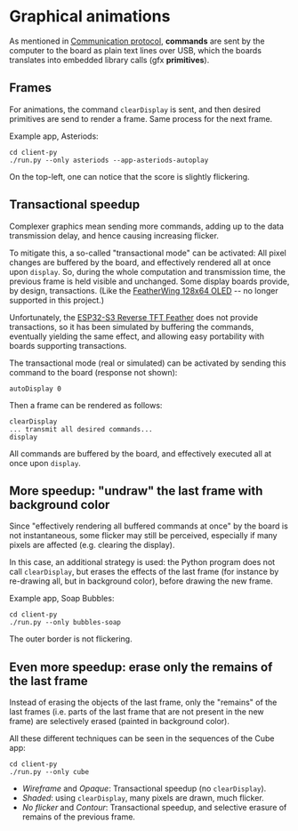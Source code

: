 # Graphical animations

As mentioned in [Communication protocol](README-protocol.md), **commands** are sent by the computer to the board as plain text lines over USB, which the boards translates into embedded library calls (gfx **primitives**).

## Frames

For animations, the command `clearDisplay` is sent, and then desired primitives are send to render a frame.
Same process for the next frame.

Example app, Asteriods:
```
cd client-py
./run.py --only asteriods --app-asteriods-autoplay
```
On the top-left, one can notice that the score is slightly flickering.

## Transactional speedup

Complexer graphics mean sending more commands, adding up to the data transmission delay, and hence causing increasing flicker.

To mitigate this, a so-called "transactional mode" can be activated: All pixel changes are buffered by the board, and effectively rendered all at once upon `display`.
So, during the whole computation and transmission time, the previous frame is held visible and unchanged.
Some display boards provide, by design, transactions. (Like the [FeatherWing 128x64 OLED](https://www.adafruit.com/product/4650) -- no longer supported in this project.)

Unfortunately, the [ESP32-S3 Reverse TFT Feather](https://www.adafruit.com/product/5345) does not provide transactions, so it has been simulated by buffering the commands, eventually yielding the same effect, and allowing easy portability with boards supporting transactions.

The transactional mode (real or simulated) can be activated by sending this command to the board (response not shown):
```
autoDisplay 0
```
Then a frame can be rendered as follows:
```
clearDisplay
... transmit all desired commands...
display
```
All commands are buffered by the board, and effectively executed all at once upon `display`.

## More speedup: "undraw" the last frame with background color

Since "effectively rendering all buffered commands at once" by the board is not instantaneous, some flicker may still be perceived, especially if many pixels are affected (e.g. clearing the display).

In this case, an additional strategy is used: the Python program does not call `clearDisplay`, but erases the effects of the last frame (for instance by re-drawing all, but in background color), before drawing the new frame.

Example app, Soap Bubbles:
```
cd client-py
./run.py --only bubbles-soap
```
The outer border is not flickering.

## Even more speedup: erase only the remains of the last frame

Instead of erasing the objects of the last frame, only the "remains" of the last frames (i.e. parts of the last frame that are not present in the new frame) are selectively erased (painted in background color).

All these different techniques can be seen in the sequences of the Cube app:
```
cd client-py
./run.py --only cube
```
- _Wireframe_ and _Opaque_: Transactional speedup (no `clearDisplay`).
- _Shaded_: using `clearDisplay`, many pixels are drawn, much flicker.
- _No flicker_ and _Contour_: Transactional speedup, and selective erasure of remains of the previous frame.
